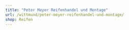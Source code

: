 ```yaml
---
title: "Peter Meyer Reifenhandel und Montage"
url: /wittmund/peter-meyer-reifenhandel-und-montage/
shop: Reifen
---
```

